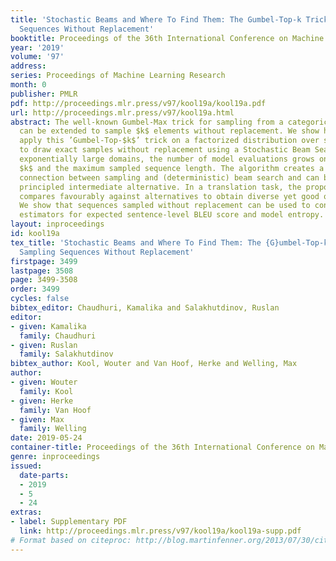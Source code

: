 ```yaml
---
title: 'Stochastic Beams and Where To Find Them: The Gumbel-Top-k Trick for Sampling
  Sequences Without Replacement'
booktitle: Proceedings of the 36th International Conference on Machine Learning
year: '2019'
volume: '97'
address: 
series: Proceedings of Machine Learning Research
month: 0
publisher: PMLR
pdf: http://proceedings.mlr.press/v97/kool19a/kool19a.pdf
url: http://proceedings.mlr.press/v97/kool19a.html
abstract: The well-known Gumbel-Max trick for sampling from a categorical distribution
  can be extended to sample $k$ elements without replacement. We show how to implicitly
  apply this ’Gumbel-Top-$k$’ trick on a factorized distribution over sequences, allowing
  to draw exact samples without replacement using a Stochastic Beam Search. Even for
  exponentially large domains, the number of model evaluations grows only linear in
  $k$ and the maximum sampled sequence length. The algorithm creates a theoretical
  connection between sampling and (deterministic) beam search and can be used as a
  principled intermediate alternative. In a translation task, the proposed method
  compares favourably against alternatives to obtain diverse yet good quality translations.
  We show that sequences sampled without replacement can be used to construct low-variance
  estimators for expected sentence-level BLEU score and model entropy.
layout: inproceedings
id: kool19a
tex_title: 'Stochastic Beams and Where To Find Them: The {G}umbel-Top-k Trick for
  Sampling Sequences Without Replacement'
firstpage: 3499
lastpage: 3508
page: 3499-3508
order: 3499
cycles: false
bibtex_editor: Chaudhuri, Kamalika and Salakhutdinov, Ruslan
editor:
- given: Kamalika
  family: Chaudhuri
- given: Ruslan
  family: Salakhutdinov
bibtex_author: Kool, Wouter and Van Hoof, Herke and Welling, Max
author:
- given: Wouter
  family: Kool
- given: Herke
  family: Van Hoof
- given: Max
  family: Welling
date: 2019-05-24
container-title: Proceedings of the 36th International Conference on Machine Learning
genre: inproceedings
issued:
  date-parts:
  - 2019
  - 5
  - 24
extras:
- label: Supplementary PDF
  link: http://proceedings.mlr.press/v97/kool19a/kool19a-supp.pdf
# Format based on citeproc: http://blog.martinfenner.org/2013/07/30/citeproc-yaml-for-bibliographies/
---
```

